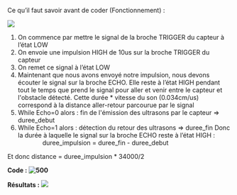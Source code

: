 Ce qu’il faut savoir avant de coder (Fonctionnement) :

**![](https://lh7-rt.googleusercontent.com/docsz/AD_4nXdWKAF0_Z_z2ZH-Mjg7hY2wYm4a6SKmiOUpVr8dgvirfd1wOZUUMN1go3EljpSItUqd-n7mijCY9lTmyJlZrgYzutjdizPIR0XGi06j0p4nMo48rDGqPXCifn6p8FNvgvALKXBs?key=L4A1ejDVxs0i06ERmyTYIKsb)**

1. On commence par mettre le signal de la broche TRIGGER du capteur à l’état LOW
2. On envoie une impulsion HIGH de 10us sur la broche TRIGGER du capteur
3. On remet ce signal à l’état LOW
4. Maintenant que nous avons envoyé notre impulsion, nous devons écouter le signal sur la broche ECHO. Elle reste à l’état HIGH pendant tout le temps que prend le signal pour aller et venir entre le capteur et l'obstacle détecté. Cette durée * vitesse du son (0.034cm/us) correspond à la distance aller-retour parcourue par le signal 
5. While Echo=0 alors : fin de l'émission des ultrasons par le capteur => duree_debut
6. While Echo=1 alors : détection du retour des ultrasons => duree_fin
Donc la durée à laquelle le signal sur la broche ECHO reste à l’état HIGH :                        duree_impulsion = duree_fin - duree_debut

Et donc distance = duree_impulsion * 34000/2

**Code :**
**![500](https://lh7-rt.googleusercontent.com/docsz/AD_4nXfAQ8rwULszM1ewxYtOQw9wwyUNbNz8526FczdXoSRDxwegLOCjmE4LaGzvabV5DZ4QfBH-4ABWzw1QuBaALZzbbA-hlJA2f53UYk0K6JeI6KDwvtn9EqKAUH-xhaR9sgfUZToavw?key=L4A1ejDVxs0i06ERmyTYIKsb)**

**Résultats :**
**![](https://lh7-rt.googleusercontent.com/docsz/AD_4nXcvhsXGoHVtVpuj_TpvGdl8ZTPrymNlwWVMOWz8vVW-Kvn-cz6RMMKny3lYMfnScc0p743RvGGB9gf_PicHTRoaBXrdgWiOPhVfrhu9OqoS_adid0X9wWB8QdzQrkNZyYX8LX7_1g?key=L4A1ejDVxs0i06ERmyTYIKsb)**
